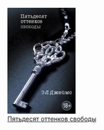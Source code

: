 ![](Пятьдесят%20оттенков%20свободы.jpg)  
[Пятьдесят оттенков свободы](Пятьдесят%20оттенков%20свободы)
